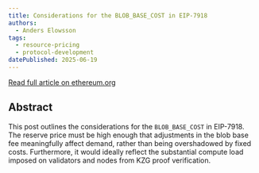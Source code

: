 ```yaml
---
title: Considerations for the BLOB_BASE_COST in EIP-7918
authors:
  - Anders Elowsson
tags:
  - resource-pricing 
  - protocol-development
datePublished: 2025-06-19
---
```


[Read full article on ethereum.org](https://notes.ethereum.org/@anderselowsson/BLOB_BASE_COST)

## Abstract
This post outlines the considerations for the `BLOB_BASE_COST` in EIP-7918. The reserve price must be high enough that adjustments in the blob base fee meaningfully affect demand, rather than being overshadowed by fixed costs. Furthermore, it would ideally reflect the substantial compute load imposed on validators and nodes from KZG proof verification.
